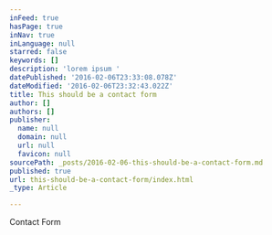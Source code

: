 ```yaml
---
inFeed: true
hasPage: true
inNav: true
inLanguage: null
starred: false
keywords: []
description: 'lorem ipsum '
datePublished: '2016-02-06T23:33:08.078Z'
dateModified: '2016-02-06T23:32:43.022Z'
title: This should be a contact form
author: []
authors: []
publisher:
  name: null
  domain: null
  url: null
  favicon: null
sourcePath: _posts/2016-02-06-this-should-be-a-contact-form.md
published: true
url: this-should-be-a-contact-form/index.html
_type: Article

---
```

Contact Form